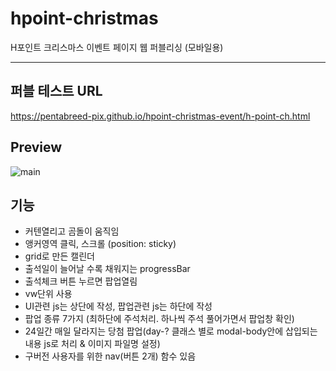# hpoint-christmas

H포인트 크리스마스 이벤트 페이지 웹 퍼블리싱 (모바일용)


---

## 퍼블 테스트 URL

<https://pentabreed-pix.github.io/hpoint-christmas-event/h-point-ch.html>




## Preview

![main](https://github.com/pentabreed-pix/hpoint-christmas-event/blob/main/src/assets/images/h-point-christmas/main.gif)




## 기능

- 커텐열리고 곰돌이 움직임
- 앵커영역 클릭, 스크롤 (position: sticky)
- grid로 만든 캘린더
- 출석일이 늘어날 수록 채워지는 progressBar 
- 출석체크 버튼 누르면 팝업열림
- vw단위 사용
- UI관련 js는 상단에 작성, 팝업관련 js는 하단에 작성
- 팝업 종류 7가지 (최하단에 주석처리. 하나씩 주석 풀어가면서 팝업창 확인)
- 24일간 매일 달라지는 당첨 팝업(day-? 클래스 별로 modal-body안에 삽입되는 내용 js로 처리 & 이미지 파일명 설정)
- 구버전 사용자를 위한 nav(버튼 2개) 함수 있음